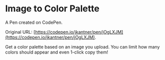 # Image to Color Palette

A Pen created on CodePen.

Original URL: [https://codepen.io/jkantner/pen/jOgLXJM](https://codepen.io/jkantner/pen/jOgLXJM).

Get a color palette based on an image you upload. You can limit how many colors should appear and even 1-click copy them!